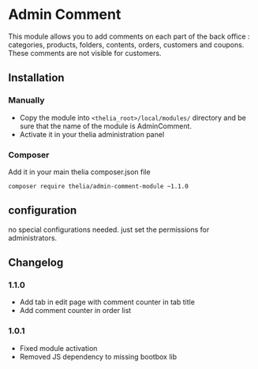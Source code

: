 # Admin Comment

This module allows you to add comments on each part of the back office : categories, products, folders, contents,
 orders, customers and coupons.
These comments are not visible for customers. 
   
## Installation
 
### Manually

* Copy the module into ```<thelia_root>/local/modules/``` directory and be sure that the name of the 
    module is AdminComment.
* Activate it in your thelia administration panel

### Composer

Add it in your main thelia composer.json file

```
composer require thelia/admin-comment-module ~1.1.0
```

## configuration

no special configurations needed. just set the permissions for administrators.


## Changelog

### 1.1.0

- Add tab in edit page with comment counter in tab title
- Add comment counter in order list

### 1.0.1

- Fixed module activation
- Removed JS dependency to missing bootbox lib